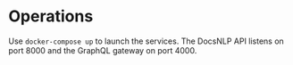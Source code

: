 # Operations

Use `docker-compose up` to launch the services. The DocsNLP API listens on port 8000 and the GraphQL gateway on port 4000.
